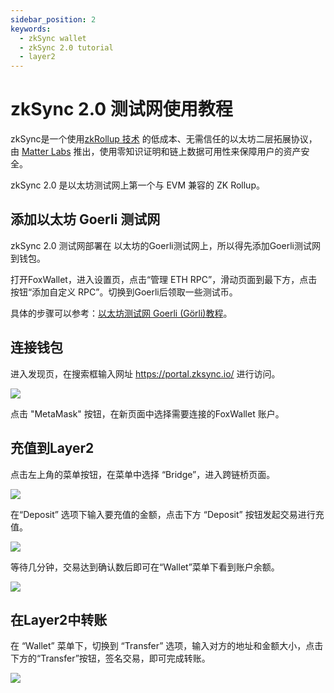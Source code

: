 ```yaml
---
sidebar_position: 2
keywords:
  - zkSync wallet
  - zkSync 2.0 tutorial
  - layer2
---
```


# zkSync 2.0 测试网使用教程
zkSync是一个使用[zkRollup 技术](https://docs.zksync.io/userdocs/tech.html#zk-rollup-architecture) 的低成本、无需信任的以太坊二层拓展协议，由 [Matter Labs](https://matter-labs.io/) 推出，使用零知识证明和链上数据可用性来保障用户的资产安全。

zkSync 2.0 是以太坊测试网上第一个与 EVM 兼容的 ZK Rollup。

## 添加以太坊 Goerli 测试网
zkSync 2.0 测试网部署在 以太坊的Goerli测试网上，所以得先添加Goerli测试网到钱包。

打开FoxWallet，进入设置页，点击“管理 ETH RPC”，滑动页面到最下方，点击按钮“添加自定义 RPC”。切换到Goerli后领取一些测试币。

具体的步骤可以参考：[以太坊测试网 Goerli (Görli)教程](../ethereum/eth-goerli-testnet)。

## 连接钱包

进入发现页，在搜索框输入网址 https://portal.zksync.io/ 进行访问。

![](../img/zksync-2-1.webp)

点击 "MetaMask" 按钮，在新页面中选择需要连接的FoxWallet 账户。

## 充值到Layer2
点击左上角的菜单按钮，在菜单中选择 “Bridge”，进入跨链桥页面。

![](../img/zksync-2-3.webp)

在“Deposit” 选项下输入要充值的金额，点击下方 “Deposit” 按钮发起交易进行充值。

![](../img/zksync-2-4.webp)

等待几分钟，交易达到确认数后即可在“Wallet”菜单下看到账户余额。

![](../img/zksync-2-5.webp)

## 在Layer2中转账
在 “Wallet” 菜单下，切换到 “Transfer” 选项，输入对方的地址和金额大小，点击下方的“Transfer”按钮，签名交易，即可完成转账。

![](../img/zksync-2-6.webp)





